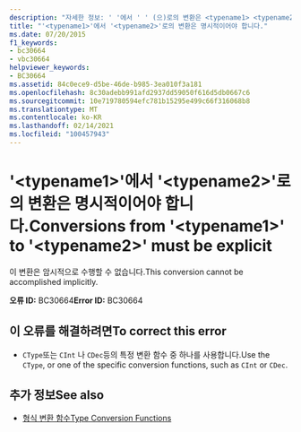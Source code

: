 ```yaml
---
description: "자세한 정보: ' '에서 ' ' (으)로의 변환은 <typename1> <typename2> 명시적 이어야 합니다."
title: "'<typename1>'에서 '<typename2>'로의 변환은 명시적이어야 합니다."
ms.date: 07/20/2015
f1_keywords:
- bc30664
- vbc30664
helpviewer_keywords:
- BC30664
ms.assetid: 84c0ece9-d5be-46de-b985-3ea010f3a181
ms.openlocfilehash: 8c30adebb991afd2937dd59050f616d5db0667c6
ms.sourcegitcommit: 10e719780594efc781b15295e499c66f316068b8
ms.translationtype: MT
ms.contentlocale: ko-KR
ms.lasthandoff: 02/14/2021
ms.locfileid: "100457943"
---
```

# <a name="conversions-from-typename1-to-typename2-must-be-explicit"></a><span data-ttu-id="9c45d-103">'\<typename1>'에서 '\<typename2>'로의 변환은 명시적이어야 합니다.</span><span class="sxs-lookup"><span data-stu-id="9c45d-103">Conversions from '\<typename1>' to '\<typename2>' must be explicit</span></span>

<span data-ttu-id="9c45d-104">이 변환은 암시적으로 수행할 수 없습니다.</span><span class="sxs-lookup"><span data-stu-id="9c45d-104">This conversion cannot be accomplished implicitly.</span></span>  
  
 <span data-ttu-id="9c45d-105">**오류 ID:** BC30664</span><span class="sxs-lookup"><span data-stu-id="9c45d-105">**Error ID:** BC30664</span></span>  
  
## <a name="to-correct-this-error"></a><span data-ttu-id="9c45d-106">이 오류를 해결하려면</span><span class="sxs-lookup"><span data-stu-id="9c45d-106">To correct this error</span></span>  
  
- <span data-ttu-id="9c45d-107">`CType`또는 `CInt` 나 `CDec`등의 특정 변환 함수 중 하나를 사용합니다.</span><span class="sxs-lookup"><span data-stu-id="9c45d-107">Use the `CType`, or one of the specific conversion functions, such as `CInt` or `CDec`.</span></span>  
  
## <a name="see-also"></a><span data-ttu-id="9c45d-108">추가 정보</span><span class="sxs-lookup"><span data-stu-id="9c45d-108">See also</span></span>

- [<span data-ttu-id="9c45d-109">형식 변환 함수</span><span class="sxs-lookup"><span data-stu-id="9c45d-109">Type Conversion Functions</span></span>](../language-reference/functions/type-conversion-functions.md)
